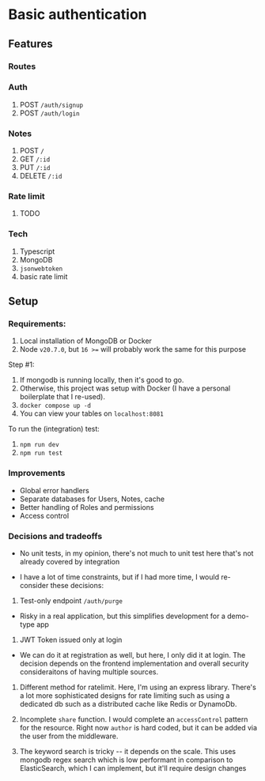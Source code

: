 # Basic authentication

## Features

### Routes

### Auth
1. POST `/auth/signup`
2. POST `/auth/login`

### Notes
1. POST `/`
2. GET `/:id`
3. PUT `/:id`
4. DELETE `/:id`

### Rate limit
1. TODO

### Tech
1. Typescript
2. MongoDB
3. `jsonwebtoken`
4. basic rate limit

## Setup

### Requirements:
1. Local installation of MongoDB or Docker
2. Node `v20.7.0`, but `16 >=` will probably work the same for this purpose

Step #1:
1. If mongodb is running locally, then it's good to go.
2. Otherwise, this project was setup with Docker (I have a personal boilerplate that I re-used).
3. `docker compose up -d`
4. You can view your tables on `localhost:8081`


To run the (integration) test:
1. `npm run dev`
2. `npm run test`


### Improvements
- Global error handlers
- Separate databases for Users, Notes, cache
- Better handling of Roles and permissions
- Access control

### Decisions and tradeoffs
- No unit tests, in my opinion, there's not much to unit test here that's not already covered by integration

- I have a lot of time constraints, but if I had more time, I would re-consider these decisions:

1. Test-only endpoint `/auth/purge`
- Risky in a real application, but this simplifies development for a demo-type app

1. JWT Token issued only at login
- We can do it at registration as well, but here, I only did it at login. The decision depends on the frontend implementation and overall security consideraitons of having multiple sources.
  
1. Different method for ratelimit. Here, I'm using an express library. There's a lot more sophisticated designs for rate limiting such as using a dedicated db such as a distributed cache like Redis or DynamoDb. 

2. Incomplete `share` function. I would complete an `accessControl` pattern for the resource. Right now `author` is hard coded, but it can be added via the user from the middleware.
  
3. The keyword search is tricky -- it depends on the scale. This uses mongodb regex search which is low performant in comparison to ElasticSearch, which I can implement, but it'll require design changes
